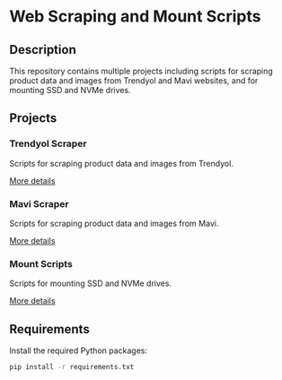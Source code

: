 # Web Scraping and Mount Scripts

## Description
This repository contains multiple projects including scripts for scraping product data and images from Trendyol and Mavi websites, and for mounting SSD and NVMe drives.

## Projects

### Trendyol Scraper
Scripts for scraping product data and images from Trendyol.

[More details](trendyol_scraper/README.md)

### Mavi Scraper
Scripts for scraping product data and images from Mavi.

[More details](mavi_scraper/README.md)

### Mount Scripts
Scripts for mounting SSD and NVMe drives.

[More details](mount_scripts/README.md)

## Requirements
Install the required Python packages:
```sh
pip install -r requirements.txt
